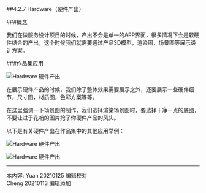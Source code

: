 
##4.2.7 Hardware（硬件产出）

###概念

我们在做服务设计项目的时候，产出不会是单一的APP界面，很多情况下会是软硬件结合的产出，这个时候我们就需要通过产品3D模型，渲染图，场景图等展示设计方案。


###作品集应用

![ Hardware 硬件产出 ](http://kitpic.makebi.net/2021/social_12.jpg)

在展示硬件产品的时候，我们除了整体效果需要展示之外，还要展示一些硬件细节，尺寸图，材质图，色彩方案等等。

在这里强调一下场景图的制作，我们选择渲染场景图时，要选择干净一点的底图，不要让过于花哨的图片抢了你硬件产品的风头。

以下是有关硬件产出在作品集中的其他应用举例：

![ Hardware 硬件产出 ](http://kitpic.makebi.net/2021/social_13.jpg)

![ Hardware 硬件产出 ](http://kitpic.makebi.net/2021/social_14.jpg)


---
本内容:
Yuan 20210125 编辑校对  
Cheng 20210113 编辑添加
